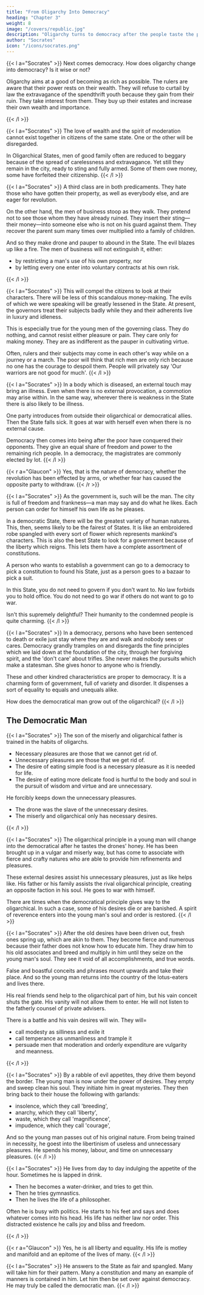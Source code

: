 ```yaml
---
title: "From Oligarchy Into Democracy"
heading: "Chapter 3"
weight: 8
image: "/covers/republic.jpg"
description: "Oligarchy turns to democracy after the people taste the pleasures of wealth"
author: "Socrates"
icon: "/icons/socrates.png"
---
```



{{< l a="Socrates" >}}
Next comes democracy. How does oligarchy change into democracy? Is it wise or not?

<!-- We will enquire into the ways of the democratic man, and bring him up for judgment.
 -->
Oligarchy aims at a good of becoming as rich as possible. The rulers are aware that their power rests on their wealth. They will refuse to curtail by law the extravagance of the spendthrift youth because they gain from their ruin. They take interest from them. They buy up their estates and increase their own wealth and importance. 
<!-- Is this desire insatiable? -->
{{< /l >}}


{{< l a="Socrates" >}}
The love of wealth and the spirit of moderation cannot exist together in citizens of the same state. One or the other will be disregarded.

In Oligarchical States, men of good family often are reduced to beggary because of the spread of carelessness and extravagance. Yet still they remain in the city, ready to sting and fully armed. Some of them owe money, some have forfeited their citizenship.
{{< /l >}}


{{< l a="Socrates" >}}
A third class are in both predicaments. They hate those who have gotten their property, as well as everybody else, and are eager for revolution.

On the other hand, the men of business stoop as they walk. They pretend not to see those whom they have already ruined. They insert their sting—their money—into someone else who is not on his guard against them. They recover the parent sum many times over multiplied into a family of children.

And so they make drone and pauper to abound in the State. The evil blazes up like a fire.
The men of business will not extinguish it, either:

- by restricting a man's use of his own property, nor
- by letting every one enter into voluntary contracts at his own risk.

{{< /l >}}


{{< l a="Socrates" >}}
This will compel the citizens to look at their characters. There will be less of this scandalous money-making. The evils of which we were speaking will be greatly lessened in the State. At present, the governors treat their subjects badly while they and their adherents live in luxury and idleness.

This is especially true for the young men of the governing class. They do nothing, and cannot resist either pleasure or pain. They care only for making money. They are as indifferent as the pauper in cultivating virtue.

Often, rulers and their subjects may come in each other's way while on a journey or a march. <!-- They may observe the behaviour of each other. --> The poor will think that rich men are only rich because no one has the courage to despoil them.  People will privately say 'Our warriors are not good for much'.
{{< /l >}}


{{< l a="Socrates" >}}
In a body which is diseased, an external touch may bring an illness. Even when there is no external provocation, a commotion may arise within. In the same way, wherever there is weakness in the State there is also likely to be illness.

One party introduces from outside their oligarchical or democratical allies. Then the State falls sick. It goes at war with herself even when there is no external cause.

Democracy then comes into being after the poor have conquered their opponents. They give an equal share of freedom and power to the remaining rich people. In a democracy, the magistrates are commonly elected by lot.
{{< /l >}}

{{< r a="Glaucon" >}}
Yes, that is the nature of democracy, whether the revolution has been effected by arms, or whether fear has caused the opposite party to withdraw.
{{< /r >}}

{{< l a="Socrates" >}}
As the government is, such will be the man. The city is full of freedom and frankness—a man may say and do what he likes. Each person can order for himself his own life as he pleases.

In a democratic State, there will be the greatest variety of human natures. This, then, seems likely to be the fairest of States. It is like an embroidered robe spangled with every sort of flower which represents mankind's characters. This is also the best State to look for a government because of the liberty which reigns. This lets them have a complete assortment of constitutions.

A person who wants to establish a government can go to a democracy to pick a constitution to found his State, just as a person goes to a bazaar to pick a suit.

In this State, you do not need to govern if you don't want to. No law forbids you to hold office. You do not need to go war if others do not want to go to war.

Isn't this supremely delightful? Their humanity to the condemned people is quite charming.
{{< /l >}}


{{< l a="Socrates" >}}
In a democracy, persons who have been sentenced to death or exile just stay where they are and walk and nobody sees or cares. Democracy grandly tramples on and disregards the fine principles which we laid down at the foundation of the city, through her forgiving spirit, and the 'don't care' about trifles. She never makes the pursuits which make a statesman. She gives honor to anyone who is friendly. 

These and other kindred characteristics are proper to democracy. It is a charming form of government, full of variety and disorder. It dispenses a sort of equality to equals and unequals alike.

How does the democratical man grow out of the oligarchical?
{{< /l >}}


## The Democratic Man 

{{< l a="Socrates" >}}
The son of the miserly and oligarchical father is trained in the habits of oligarchs.

- Necessary pleasures are those that we cannot get rid of.
- Unnecessary pleasures are those that we get rid of.
- The desire of eating simple food is a necessary pleasure as it is needed for life.
- The desire of eating more delicate food is hurtful to the body and soul in the pursuit of wisdom and virtue and are unnecessary.

He forcibly keeps down the unnecessary pleasures.

- The drone was the slave of the unnecessary desires.
- The miserly and oligarchical only has necessary desires.

{{< /l >}}


{{< l a="Socrates" >}}
The oligarchical principle in a young man will change into the democratical after he tastes the drones' honey. He has been brought up in a vulgar and miserly way, but has come to associate with fierce and crafty natures who are able to provide him refinements and pleasures.

These external desires assist his unnecessary pleasures, just as like helps like. His father or his family assists the rival oligarchical principle, creating an opposite faction in his soul. He goes to war with himself.

<!-- Like helps like. The change was caused by an external alliance, assisting one division of the citizens. And so the young man is changed by a class of 

An  if any ally helps the  within him, whether from the influence of a father or of kindred, advising or rebuking him.
 -->

There are times when the democratical principle gives way to the oligarchical. In such a case, some of his desires die or are banished. A spirit of reverence enters into the young man's soul and order is restored.
{{< /l >}}



{{< l a="Socrates" >}}
After the old desires have been driven out, fresh ones spring up, which are akin to them. They become fierce and numerous because their father does not know how to educate him. They draw him to his old associates and breed and multiply in him until they seize on the young man's soul. They see it void of all accomplishments, and true words. <!-- Those virtues make their abode in the minds of men who are dear to the gods, and are their best guardians and sentinels. -->

False and boastful conceits and phrases mount upwards and take their place. And so the young man returns into the country of the lotus-eaters and lives there. 

His real friends send help to the oligarchical part of him, but his vain conceit shuts the gate. His vanity will not allow them to enter. He will not listen to the fatherly counsel of private advisers.

There is a battle and his vain desires will win. They will= 

- call modesty as silliness and exile it
- call temperance as unmanliness and trample it
- persuade men that moderation and orderly expenditure are vulgarity and meanness.

{{< /l >}}


{{< l a="Socrates" >}}
By a rabble of evil appetites, they drive them beyond the border. The young man is now under the power of desires.
They empty and sweep clean his soul. 
They initiate him in great mysteries. 
They then bring back to their house the following with garlands:

- insolence, which they call 'breeding',
- anarchy, which they call 'liberty',
- waste, which they call 'magnificence',
- impudence, which they call 'courage',


And so the young man passes out of his original nature. From being trained in necessity, he goest into the libertinism of useless and unnecessary pleasures. He spends his money, labour, and time on unnecessary pleasures.
{{< /l >}}


<!-- But if he is fortunate when his heydays are over, he balances his pleasures and lives in an equilibrium.
He puts the government of himself into someone and then another sequentially.
He despises none of them but encourages them all equally.
He does not allow any true word of advice into the fortress .
He shakes his head when he hears:
that some pleasures are the satisfactions of good and noble desires,
that others pleasures are of evil desires,
that he should use and honour some desires, and chastise and master the other desires.

He will say that they are all alike, and that one is as good as another.
 -->

{{< l a="Socrates" >}}
He lives from day to day indulging the appetite of the hour. Sometimes he is lapped in drink. <!-- and tries the flute -->

- Then he becomes a water-drinker, and tries to get thin.
- Then he tries gymnastics.
- Then he lives the life of a philosopher.


Often he is busy with politics. He starts to his feet and says and does whatever comes into his head. His life has neither law nor order. This distracted existence he calls joy and bliss and freedom.
<!-- If he is emulous of any one who is a warrior, off he is in that direction, or of men of business, once more in that. -->
{{< /l >}}

{{< r a="Glaucon" >}}
Yes, he is all liberty and equality. His life is motley and manifold and an epitome of the lives of many.
{{< /l >}}

{{< l a="Socrates" >}}
He answers to the State as fair and spangled. Many will take him for their pattern. Many a constitution and many an example of manners is contained in him. Let him then be set over against democracy. He may truly be called the democratic man.
{{< /l >}}
